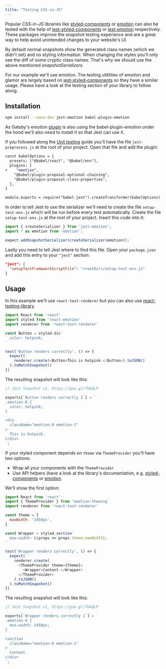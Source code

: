 ```yaml
---
title: "Testing CSS-in-JS"
---
```


Popular CSS-in-JS libraries like [styled-components](https://github.com/styled-components/styled-components) or [emotion](https://github.com/emotion-js/emotion/tree/master/packages/jest-emotion) can also be tested with the help of [jest-styled-components](https://github.com/styled-components/jest-styled-components) or [jest-emotion](https://github.com/emotion-js/emotion/tree/master/packages/jest-emotion) respectively. These packages improve the snapshot testing experience and are a great way to help avoid unintended changes to your website's UI.

By default normal snapshots show the generated class names (which we didn't set) and no styling information. When changing the styles you'll only see the diff of some cryptic class names. That's why we should use the above mentioned *snapshotSerializers*.

For our example we'll use emotion. The testing utitlities of emotion and glamor are largely based on [jest-styled-components](https://github.com/styled-components/jest-styled-components) so they have a similar usage. Please have a look at the testing section of your library to follow along.

## Installation

```sh
npm install --save-dev jest-emotion babel-plugin-emotion
```

As Gatsby's emotion [plugin](https://www.gatsbyjs.org/packages/gatsby-plugin-emotion/) is also using the babel-plugin-emotion under the hood we'll also need to install it so that Jest can use it.

If you followed along the [Unit testing](docs/unit-testing) guide you'll have the file `jest-preprocess.js` at the root of your project. Open that file and add the plugin:

```diff
const babelOptions = {
  presets: ["@babel/react", "@babel/env"],
  plugins: [
+    "emotion",
    "@babel/plugin-proposal-optional-chaining",
    "@babel/plugin-proposal-class-properties",
  ],
}

module.exports = require("babel-jest").createTransformer(babelOptions)
```

In order to tell Jest to use the serializer we'll need to create the file `setup-test-env.js` which will be run before every test automatically. Create the file `setup-test-env.js` at the root of your project. Insert this code into it:

```js
import { createSerializer } from 'jest-emotion';
import * as emotion from 'emotion';

expect.addSnapshotSerializer(createSerializer(emotion));
```

Lastly you need to tell Jest where to find this file. Open your `package.json` and add this entry to your `"jest"` section:

```json
"jest": {
  "setupTestFrameworkScriptFile": "<rootDir>/setup-test-env.js"
}
```

## Usage

In this example we'll use `react-test-renderer` but you can also use [react-testing-library](docs/react-testing-library).

```js
import React from 'react'
import styled from 'react-emotion'
import renderer from 'react-test-renderer'

const Button = styled.div`
  color: hotpink;
`

test('Button renders correctly', () => {
  expect(
    renderer.create(<Button>This is hotpink.</Button>).toJSON()
  ).toMatchSnapshot()
})
```

The resulting snapshot will look like this:

```js
// Jest Snapshot v1, https://goo.gl/fbAQLP

exports[`Button renders correctly 1`] = `
.emotion-0 {
  color: hotpink;
}

<div
  className="emotion-0 emotion-1"
>
  This is hotpink.
</div>
`;
```

If your styled component depends on `theme` via `ThemeProvider` you'll have two options:
- Wrap all your components with the `ThemeProvider`
- Use API helpers (have a look at the library's documentation, e.g. [styled-components](https://github.com/styled-components/jest-styled-components#theming) or [emotion](https://github.com/emotion-js/emotion/tree/master/packages/emotion-theming#createbroadcast-function)

We'll show the first option:

```js
import React from 'react'
import { ThemeProvider } from 'emotion-theming'
import renderer from 'react-test-renderer'

const theme = {
  maxWidth: '1450px',
}

const Wrapper = styled.section`
  max-width: ${props => props.theme.maxWidth};
`

test('Wrapper renders correctly', () => {
  expect(
    renderer.create(
      <ThemeProvider theme={theme}>
        <Wrapper>Content.</Wrapper>
      </ThemeProvider>
    ).toJSON()
  ).toMatchSnapshot()
})
```

The resulting snapshot will look like this:

```js
// Jest Snapshot v1, https://goo.gl/fbAQLP

exports[`Wrapper renders correctly 1`] = `
.emotion-0 {
  max-width: 1450px;
}

<section
  className="emotion-0 emotion-1"
>
  Content
</div>
`;
```
